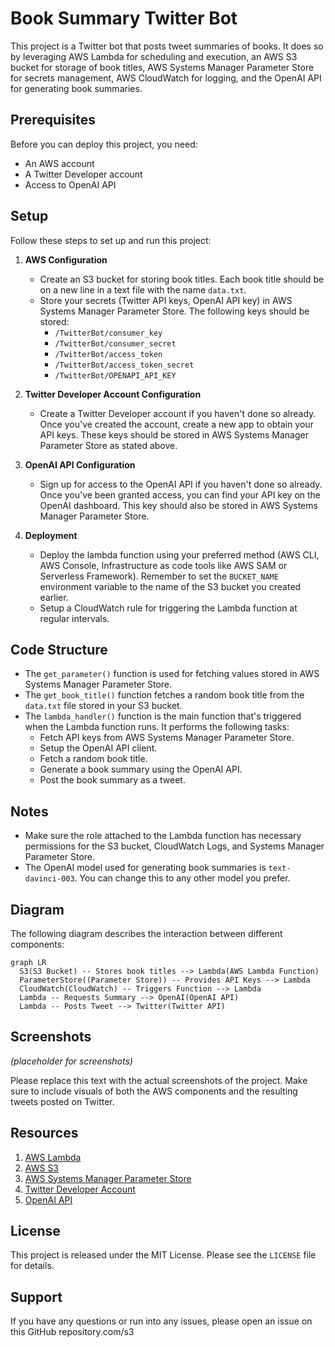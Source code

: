 # Book Summary Twitter Bot

This project is a Twitter bot that posts tweet summaries of books. It does so by leveraging AWS Lambda for scheduling and execution, an AWS S3 bucket for storage of book titles, AWS Systems Manager Parameter Store for secrets management, AWS CloudWatch for logging, and the OpenAI API for generating book summaries.

## Prerequisites

Before you can deploy this project, you need:

- An AWS account
- A Twitter Developer account
- Access to OpenAI API

## Setup

Follow these steps to set up and run this project:

1. **AWS Configuration**
   - Create an S3 bucket for storing book titles. Each book title should be on a new line in a text file with the name `data.txt`.
   - Store your secrets (Twitter API keys, OpenAI API key) in AWS Systems Manager Parameter Store. The following keys should be stored:
     - `/TwitterBot/consumer_key`
     - `/TwitterBot/consumer_secret`
     - `/TwitterBot/access_token`
     - `/TwitterBot/access_token_secret`
     - `/TwitterBot/OPENAPI_API_KEY`

2. **Twitter Developer Account Configuration**
   - Create a Twitter Developer account if you haven't done so already. Once you've created the account, create a new app to obtain your API keys. These keys should be stored in AWS Systems Manager Parameter Store as stated above.

3. **OpenAI API Configuration**
   - Sign up for access to the OpenAI API if you haven't done so already. Once you've been granted access, you can find your API key on the OpenAI dashboard. This key should also be stored in AWS Systems Manager Parameter Store.

4. **Deployment**
   - Deploy the lambda function using your preferred method (AWS CLI, AWS Console, Infrastructure as code tools like AWS SAM or Serverless Framework). Remember to set the `BUCKET_NAME` environment variable to the name of the S3 bucket you created earlier.
   - Setup a CloudWatch rule for triggering the Lambda function at regular intervals.

## Code Structure

- The `get_parameter()` function is used for fetching values stored in AWS Systems Manager Parameter Store.
- The `get_book_title()` function fetches a random book title from the `data.txt` file stored in your S3 bucket.
- The `lambda_handler()` function is the main function that's triggered when the Lambda function runs. It performs the following tasks:
  - Fetch API keys from AWS Systems Manager Parameter Store.
  - Setup the OpenAI API client.
  - Fetch a random book title.
  - Generate a book summary using the OpenAI API.
  - Post the book summary as a tweet.

## Notes

- Make sure the role attached to the Lambda function has necessary permissions for the S3 bucket, CloudWatch Logs, and Systems Manager Parameter Store.
- The OpenAI model used for generating book summaries is `text-davinci-003`. You can change this to any other model you prefer.

## Diagram

The following diagram describes the interaction between different components:

```mermaid
graph LR
  S3(S3 Bucket) -- Stores book titles --> Lambda(AWS Lambda Function)
  ParameterStore((Parameter Store)) -- Provides API Keys --> Lambda
  CloudWatch(CloudWatch) -- Triggers Function --> Lambda
  Lambda -- Requests Summary --> OpenAI(OpenAI API)
  Lambda -- Posts Tweet --> Twitter(Twitter API)
```

## Screenshots

*(placeholder for screenshots)*

Please replace this text with the actual screenshots of the project. Make sure to include visuals of both the AWS components and the resulting tweets posted on Twitter.

## Resources

1. [AWS Lambda](https://aws.amazon.com/lambda/)
2. [AWS S3](https://aws.amazon.com/s3/)
3. [AWS Systems Manager Parameter Store](https://docs.aws.amazon.com/systems-manager/latest/userguide/systems-manager-parameter-store.html)
4. [Twitter Developer Account](https://developer.twitter.com/)
5. [OpenAI API](https://openai.com/research/)

## License

This project is released under the MIT License. Please see the `LICENSE` file for details.

## Support

If you have any questions or run into any issues, please open an issue on this GitHub repository.com/s3